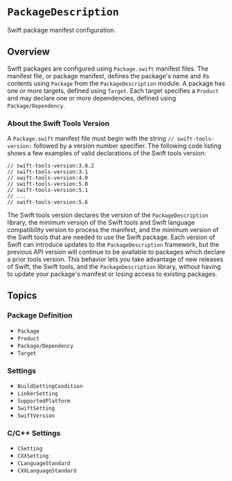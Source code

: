 # ``PackageDescription``

Swift package manifest configuration.

## Overview

Swift packages are configured using `Package.swift` manifest files. The manifest file, or package manifest, defines the package's name and its contents using ``Package`` from the `PackageDescription` module. A package has one or more targets, defined using ``Target``. Each target specifies a ``Product`` and may declare one or more dependencies, defined using ``Package/Dependency``.

### About the Swift Tools Version

A `Package.swift` manifest file must begin with the string `// swift-tools-version:` followed by a version number specifier. The following code listing shows a few examples of valid declarations
of the Swift tools version:

    // swift-tools-version:3.0.2
    // swift-tools-version:3.1
    // swift-tools-version:4.0
    // swift-tools-version:5.0
    // swift-tools-version:5.1
    // ...
    // swift-tools-version:5.6

The Swift tools version declares the version of the `PackageDescription` library, the minimum version of the Swift tools and Swift language compatibility version to process the manifest, and the minimum version of the Swift tools that are needed to use the Swift package. Each version of Swift can introduce updates to the `PackageDescription` framework, but the previous API version will continue to be available to packages which declare a prior tools version. This behavior lets you take advantage of new releases of Swift, the Swift tools, and the `PackageDescription` library, without having to update your package's manifest or losing access to existing packages.

## Topics

### Package Definition

- ``Package``
- ``Product``
- ``Package/Dependency``
- ``Target``

### Settings

- ``BuildSettingCondition``
- ``LinkerSetting``
- ``SupportedPlatform``
- ``SwiftSetting``
- ``SwiftVersion``

### C/C++ Settings

- ``CSetting``
- ``CXXSetting``
- ``CLanguageStandard``
- ``CXXLanguageStandard``
